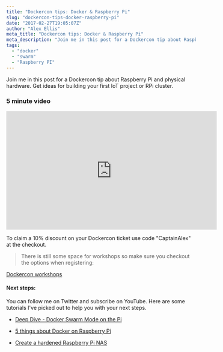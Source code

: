 ```yaml
---
title: "Dockercon tips: Docker & Raspberry Pi"
slug: "dockercon-tips-docker-raspberry-pi"
date: "2017-02-27T19:05:07Z"
author: "Alex Ellis"
meta_title: "Dockercon tips: Docker & Raspberry Pi"
meta_description: "Join me in this post for a Dockercon tip about Raspberry Pi and physical hardware. Get ideas for building your first IoT project or RPi cluster."
tags:
  - "docker"
  - "swarm"
  - "Raspberry PI"
---
```


Join me in this post for a Dockercon tip about Raspberry Pi and physical hardware. Get ideas for building your first IoT project or RPi cluster.

### 5 minute video

<iframe width="560" height="315" src="https://www.youtube.com/embed/60eJqudiLpE" frameborder="0" allowfullscreen></iframe>

To claim a 10% discount on your Dockercon ticket use code "CaptainAlex" at the checkout.

> There is still some space for workshops so make sure you checkout the options when registering:

[Dockercon workshops](http://2017.dockercon.com/workshops/)

#### Next steps:

You can follow me on Twitter and subscribe on YouTube. Here are some tutorials I've picked out to help you with your next steps.

* [Deep Dive - Docker Swarm Mode on the Pi](http://blog.alexellis.io/live-deep-dive-pi-swarm/)

* [5 things about Docker on Raspberry Pi
](http://blog.alexellis.io/5-things-docker-rpi/)

* [Create a hardened Raspberry Pi NAS
](http://blog.alexellis.io/hardened-raspberry-pi-nas/)